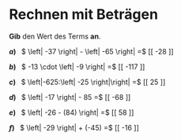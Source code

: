 <!--
version:  0.0.1

language: de

@style
main > *:not(:last-child) {
  margin-bottom: 3rem;
}

input {
    text-align: center;
}

.flex-container {
    display: flex;
    flex-wrap: wrap;
    align-items: stretch;
    gap: 20px;
}

.flex-child {
    flex: 1;
    min-width: 350px;
    margin-right: 20px;
}

@media (max-width: 400px) {
    .flex-child {
        flex: 100%;
        margin-right: 0;
    }
}
@end

formula: \carry   \textcolor{red}{\scriptsize #1}
formula: \digit   \rlap{\carry{#1}}\phantom{#2}#2
formula: \permil  \text{‰}

import: https://raw.githubusercontent.com/LiaTemplates/Tikz-Jax/main/README.md

script: https://cdn.jsdelivr.net/gh/LiaTemplates/Tikz-Jax@main/dist/index.js


tags: Betrag, Negative Zahlen, sehr leicht, sehr niedrig, Angeben

comment: Rechne mit Beträgen von ganzen Zahlen im Kopf.

author: Martin Lommatzsch

-->




# Rechnen mit Beträgen

**Gib** den Wert des Terms **an**.

<section class="flex-container">

<div class="flex-child">

__$a)\;\;$__ $ \left| -37 \right| - \left| -65 \right| =$ [[  -28  ]]

</div> 
<div class="flex-child">

__$b)\;\;$__ $ -13 \cdot \left| -9 \right| =$ [[  -117  ]]

</div> 
<div class="flex-child">

__$c)\;\;$__ $ \left|-625:\left| -25 \right|\right| =$ [[  25  ]]

</div> 
<div class="flex-child">

__$d)\;\;$__ $ \left| -17 \right| - 85 =$ [[  -68  ]]

</div> 
<div class="flex-child">

__$e)\;\;$__ $ \left| -26 - (84) \right| =$ [[  58  ]]

</div> 
<div class="flex-child">

__$f)\;\;$__ $ \left| -29 \right| + (-45) =$ [[  -16  ]]

</div> 
</section>





